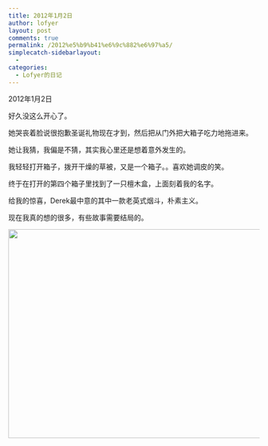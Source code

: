 ```yaml
---
title: 2012年1月2日
author: lofyer
layout: post
comments: true
permalink: /2012%e5%b9%b41%e6%9c%882%e6%97%a5/
simplecatch-sidebarlayout:
  - 
categories:
  - Lofyer的日记
---
```

2012年1月2日

好久没这么开心了。

她哭丧着脸说很抱歉圣诞礼物现在才到，然后把从门外把大箱子吃力地拖进来。

她让我猜，我偏是不猜，其实我心里还是想着意外发生的。

我轻轻打开箱子，拨开干燥的草被，又是一个箱子。。喜欢她调皮的笑。

终于在打开的第四个箱子里找到了一只檀木盒，上面刻着我的名字。

给我的惊喜，Derek最中意的其中一款老英式烟斗，朴素主义。

现在我真的想的很多，有些故事需要结局的。

[<img class="alignnone size-full wp-image-814" title="810" src="http://lofyer.org/wp-content/uploads/2012/01/810.jpg" alt="" width="636" height="419" />][1]

 [1]: http://lofyer.org/wp-content/uploads/2012/01/810.jpg